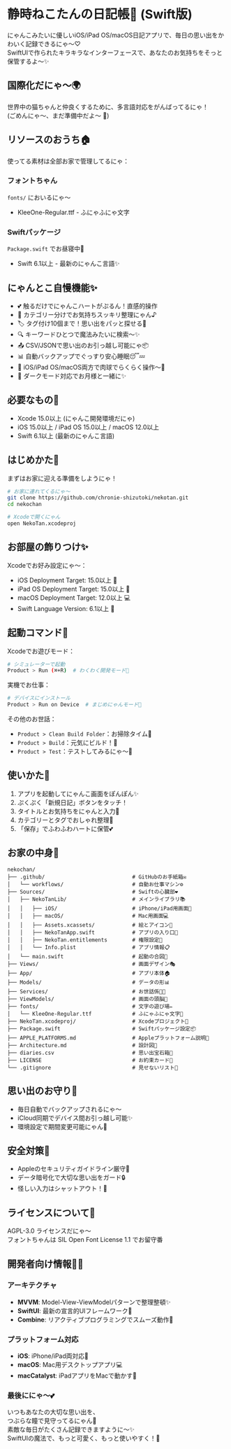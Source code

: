 # 静時ねこたんの日記帳🐾 (Swift版)

にゃんこみたいに優しいiOS/iPad OS/macOS日記アプリで、毎日の思い出をかわいく記録できるにゃ～♡  
SwiftUIで作られたキラキラなインターフェースで、あなたのお気持ちをそっと保管するよ～✨

## 国際化だにゃ～🌍

世界中の猫ちゃんと仲良くするために、多言語対応をがんばってるにゃ！  
(ごめんにゃ～、まだ準備中だよ～ 🚧)

<!-- 
- 英語だにゃ: [English](README-en.md)  
- 韓国語ニャン: [한국어](README-ko.md)  
- 中国語(簡体字)にゃん: [简体中文](README-zh.md)  
- 中国語(繁体字)にゃ～: [繁體中文](README-tw.md)
-->

## リソースのおうち🏠

使ってる素材は全部お家で管理してるにゃ：  

### フォントちゃん  
`fonts/` においるにゃ～  
- KleeOne-Regular.ttf - ふにゃふにゃ文字  

### Swiftパッケージ  
`Package.swift` でお昼寝中🐾  
- Swift 6.1以上 - 最新のにゃんこ言語✨  

## にゃんとこ自慢機能✨  

- 💕 触るだけでにゃんこハートがぷるん！直感的操作  
- 📝 カテゴリー分けでお気持ちスッキリ整理にゃん♪  
- 🏷️ タグ付け10個まで！思い出をパッと探せる🔖  
- 🔍 キーワードひとつで魔法みたいに検索～✨  
- 📤 CSV/JSONで思い出のお引っ越し可能にゃ📦  
- 📊 自動バックアップでぐっすり安心睡眠😴💤  
- 📱 iOS/iPad OS/macOS両方で肉球でらくらく操作～🐾  
- 🌙 ダークモード対応でお月様と一緒に✨  

## 必要なもの🍼  

- Xcode 15.0以上 (にゃんこ開発環境だにゃ)  
- iOS 15.0以上 / iPad OS 15.0以上 / macOS 12.0以上  
- Swift 6.1以上 (最新のにゃんこ言語)  

## はじめかた🐾  

まずはお家に迎える準備をしようにゃ！  

```bash
# お家に連れてくるにゃ～
git clone https://github.com/chronie-shizutoki/nekotan.git  
cd nekochan  

# Xcodeで開くにゃん
open NekoTan.xcodeproj
```

## お部屋の飾りつけ✨  

Xcodeでお好み設定にゃ～：  

- iOS Deployment Target: 15.0以上 🍎  
- iPad OS Deployment Target: 15.0以上 🍎  
- macOS Deployment Target: 12.0以上 💻  
- Swift Language Version: 6.1以上 🚀  

## 起動コマンド🐾  

Xcodeでお遊びモード：  
```bash
# シミュレーターで起動
Product > Run (⌘+R)  # わくわく開発モード💫  
```  

実機でお仕事：  
```bash
# デバイスにインストール
Product > Run on Device  # まじめにゃんモード👑  
```  

その他のお世話：  
- `Product > Clean Build Folder`：お掃除タイム🧹  
- `Product > Build`：元気にビルド！🔨  
- `Product > Test`：テストしてみるにゃ～🧪  

## 使いかた💖  

1. アプリを起動してにゃんこ画面をぽんぽん✨  
2. ぷくぷく「新規日記」ボタンをタッチ！  
3. タイトルとお気持ちをにゃんと入力📝  
4. カテゴリーとタグでおしゃれ整理🎀  
5. 「保存」でふわふわハートに保管💕  

## お家の中身🐾  

```
nekochan/
├── .github/                            # GitHubのお手紙箱✉️
│   └── workflows/                      # 自動お仕事マシン⚙️
├── Sources/                            # Swiftの心臓部❤️
│   ├── NekoTanLib/                     # メインライブラリ📚
│   │   ├── iOS/                        # iPhone/iPad用画面📱
│   │   ├── macOS/                      # Mac用画面💻
│   │   ├── Assets.xcassets/            # 絵とアイコン🎨
│   │   ├── NekoTanApp.swift            # アプリの入り口🚪
│   │   ├── NekoTan.entitlements        # 権限設定🔐
│   │   └── Info.plist                  # アプリ情報📋
│   └── main.swift                      # 起動の合図🚀
├── Views/                              # 画面デザイン🎭
├── App/                                # アプリ本体🏠
├── Models/                             # データの形📊
├── Services/                           # お世話係👩‍🍼
├── ViewModels/                         # 画面の頭脳🧠
├── fonts/                              # 文字の遊び場✏️
│   └── KleeOne-Regular.ttf             # ふにゃふにゃ文字🐾
├── NekoTan.xcodeproj/                  # Xcodeプロジェクト📁
├── Package.swift                       # Swiftパッケージ設定📦
├── APPLE_PLATFORMS.md                  # Appleプラットフォーム説明🍎
├── Architecture.md                     # 設計図📐
├── diaries.csv                         # 思い出宝石箱💎
├── LICENSE                             # お約束カード📜
└── .gitignore                          # 見せないリスト🙈
```

## 思い出のお守り💾  

- 毎日自動でバックアップされるにゃ～  
- iCloud同期でデバイス間お引っ越し可能✨  
- 環境設定で期間変更可能にゃん📅  

## 安全対策🔐  

- Appleのセキュリティガイドライン厳守🍎  
- データ暗号化で大切な思い出をガード🔒  
- 怪しい入力はシャットアウト！🚫  

## ライセンスについて📜  

AGPL-3.0 ライセンスだにゃ～  
フォントちゃんは SIL Open Font License 1.1 でお留守番  

## 開発者向け情報👩‍💻  

### アーキテクチャ
- **MVVM**: Model-View-ViewModelパターンで整理整頓✨
- **SwiftUI**: 最新の宣言的UIフレームワーク🎨
- **Combine**: リアクティブプログラミングでスムーズ動作🚀

### プラットフォーム対応
- **iOS**: iPhone/iPad両対応📱
- **macOS**: Mac用デスクトップアプリ💻
- **macCatalyst**: iPadアプリをMacで動かす🎪

### 最後ににゃ～💕  
いつもあなたの大切な思い出を、  
つぶらな瞳で見守ってるにゃん🐾  
素敵な毎日がたくさん記録できますように～✨  
SwiftUIの魔法で、もっと可愛く、もっと使いやすく！🌟  